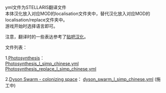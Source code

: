 yml文件为STELLARIS翻译文件  
本体汉化放入对应MOD的localisation文件夹中，替代汉化放入对应MOD的localisation/replace文件夹中。  
游戏开始时选择语言即可。  

注意，翻译时的一些表达参考了[贴吧汉化](https://steamcommunity.com/sharedfiles/filedetails/?id=683409704  "Steam创意工坊")。  

文件列表：

1.[Photosynthesis](https://steamcommunity.com/sharedfiles/filedetails/?id=1903626314  "Steam创意工坊")：  
  [Photosynthesis_l_simp_chinese.yml](/Photosynthesis_l_simp_chinese.yml)    
  [Photosynthesis_replace_l_simp_chinese.yml](/Photosynthesis_replace_l_simp_chinese.yml)  
  
2.[Dyson Swarm - colonizing space](https://steamcommunity.com/sharedfiles/filedetails/?id=1624127196  "Steam创意工坊")： 
  [dyson_swarm_l_simp_chinese.yml](/dyson_swarm_l_simp_chinese.yml) (施工中)  
